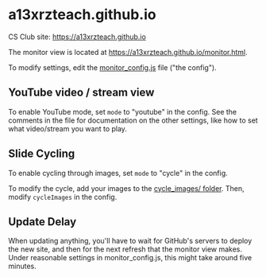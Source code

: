 # a13xrzteach.github.io
CS Club site: https://a13xrzteach.github.io

The monitor view is located at https://a13xrzteach.github.io/monitor.html.

To modify settings, edit the
[monitor_config.js](https://github.com/a13xrzteach/a13xrzteach.github.io/blob/main/monitor_config.js)
file ("the config").

## YouTube video / stream view
To enable YouTube mode, set ``mode`` to "youtube" in the config. See the
comments in the file for documentation on the other settings, like how to set
what video/stream you want to play.

## Slide Cycling
To enable cycling through images, set ``mode`` to "cycle" in the config.

To modify the cycle, add your images to the
[cycle_images/ folder](https://github.com/a13xrzteach/a13xrzteach.github.io/tree/main/cycle_images).
Then, modify ``cycleImages`` in the config.

## Update Delay
When updating anything, you'll have to wait for GitHub's servers to deploy the
new site, and then for the next refresh that the monitor view makes. Under reasonable
settings in monitor_config.js, this might take around five minutes.
